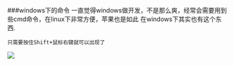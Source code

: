 ###windows下的命令
  一直觉得windows做开发，不是那么爽，经常会需要用到些cmd命令，在linux下非常方便，苹果也是如此
在windows下其实也有这个东西.

	只需要按住Shift+鼠标右键就可以出现了

![](http://g.hiphotos.baidu.com/exp/w=480/sign=5e17b95c56e736d158138d00ab514ffc/9d82d158ccbf6c816613db68be3eb13533fa400e.jpg)